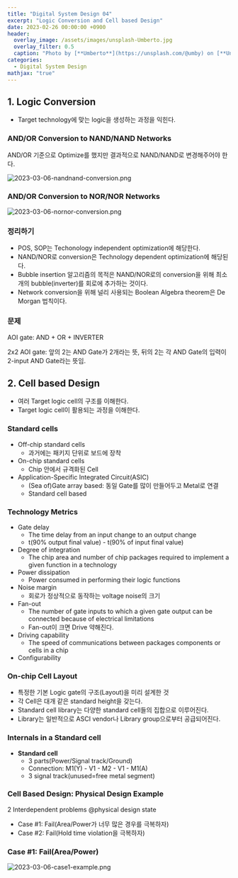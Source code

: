 ```yaml
---
title: "Digital System Design 04"
excerpt: "Logic Conversion and Cell based Design"
date: 2023-02-26 00:00:00 +0900
header:
  overlay_image: /assets/images/unsplash-Umberto.jpg
  overlay_filter: 0.5
  caption: "Photo by [**Umberto**](https://unsplash.com/@umby) on [**Unsplash**](https://unsplash.com/)"
categories:
  - Digital System Design
mathjax: "true"
---
```


## 1. Logic Conversion

- Target technology에 맞는 logic을 생성하는 과정을 익힌다.

### AND/OR Conversion to NAND/NAND Networks

AND/OR 기준으로 Optimize를 했지만 결과적으로 NAND/NAND로 변경해주어야 한다.

![2023-03-06-nandnand-conversion.png]({{site.baseurl}}/assets/images/2023-03-06-nandnand-conversion.png)

### AND/OR Conversion to NOR/NOR Networks

![2023-03-06-nornor-conversion.png]({{site.baseurl}}/assets/images/2023-03-06-nornor-conversion.png)

### 정리하기

- POS, SOP는 Techonology independent optimization에 해당한다.
- NAND/NOR로 conversion은 Technology dependent optimization에 해당된다.
- Bubble insertion 알고리즘의 목적은 NAND/NOR로의 conversion을 위해 최소개의 bubble(inverter)를 회로에 추가하는 것이다.
- Network conversion을 위해 널리 사용되는 Boolean Algebra theorem은 De Morgan 법칙이다.

### 문제

AOI gate: AND + OR + INVERTER  

2x2 AOI gate: 앞의 2는 AND Gate가 2개라는 뜻, 뒤의 2는 각 AND Gate의 입력이 2-input AND Gate라는 뜻임.  

## 2. Cell based Design

- 여러 Target logic cell의 구조를 이해한다.
- Target logic cell이 활용되는 과정을 이해한다.

### Standard cells

- Off-chip standard cells
  - 과거에는 패키지 단위로 보드에 장착
- On-chip standard cells
  - Chip 안에서 규격화된 Cell
- Application-Specific Integrated Circuit(ASIC)
  - (Sea of)Gate array based: 동일 Gate를 많이 만들어두고 Metal로 연결
  - Standard cell based

### Technology Metrics

- Gate delay
  - The time delay from an input change to an output change
  - t(90% output final value) - t(90% of input final value)
- Degree of integration
  - The chip area and number of chip packages required to implement a given function in a technology
- Power dissipation
  - Power consumed in performing their logic functions
- Noise margin
  - 회로가 정상적으로 동작하는 voltage noise의 크기
- Fan-out
  - The number of gate inputs to which a given gate output can be connected because of electrical limitations
  - Fan-out이 크면 Drive 약해진다.
- Driving capability
  - The speed of communications between packages components or cells in a chip
- Configurability

### On-chip Cell Layout

- 특정한 기본 Logic gate의 구조(Layout)을 미리 설계한 것
- 각 Cell은 대개 같은 standard height을 갖는다.
- Standard cell library는 다양한 standard cell들의 집합으로 이루어진다.
- Library는 일반적으로 ASCI vendor나 Library group으로부터 공급되어진다.

### Internals in a Standard cell

- **Standard cell**
  - 3 parts(Power/Signal track/Ground)
  - Connection: M1(Y) - V1 - M2 - V1 - M1(A)
  - 3 signal track(unused=free metal segment)

### Cell Based Design: Physical Design Example

2 Interdependent problems @physical design state

- Case #1: Fail(Area/Power가 너무 많은 경우를 극복하자)
- Case #2: Fail(Hold time violation을 극복하자)

### Case #1: Fail(Area/Power)

![2023-03-06-case1-example.png]({{site.baseurl}}/assets/images/2023-03-06-case1-example.png)